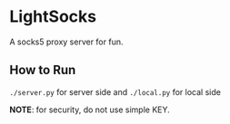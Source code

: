 # LightSocks

A socks5 proxy server for fun.

How to Run
----------

`./server.py` for server side and `./local.py` for local side

**NOTE**: for security, do not use simple KEY.
